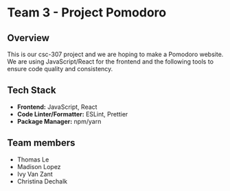 # Team 3 - Project Pomodoro

## Overview

This is our csc-307 project and we are hoping to make a Pomodoro website. We are using JavaScript/React for the frontend and the following tools to ensure code quality and consistency.

## Tech Stack

- **Frontend:** JavaScript, React
- **Code Linter/Formatter:** ESLint, Prettier
- **Package Manager:** npm/yarn

## Team members

- Thomas Le
- Madison Lopez
- Ivy Van Zant
- Christina Dechalk
